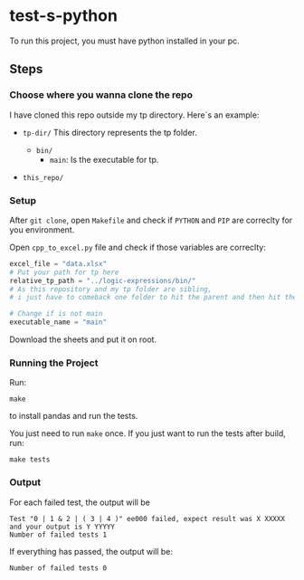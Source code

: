 # test-s-python

To run this project, you must have python installed in your pc.

## Steps

### Choose where you wanna clone the repo

I have cloned this repo outside my tp directory. Here´s an example:

  - `tp-dir/` This directory represents the tp folder.
      - `bin/`
         - `main`: Is the executable for tp.
        
  - `this_repo/`

### Setup

After `git clone`, open `Makefile` and check if `PYTHON` and `PIP` are correclty for you environment.

Open `cpp_to_excel.py` file and check if those variables are correclty:

```python
excel_file = "data.xlsx"
# Put your path for tp here
relative_tp_path = "../logic-expressions/bin/"
# As this repository and my tp folder are sibling,
# i just have to comeback one folder to hit the parent and then hit the tp folder.

# Change if is not main
executable_name = "main"

```

Download the sheets and put it on root.

### Running the Project

Run:

```shell
make
``` 
to install pandas and run the tests.

You just need to run `make` once. If you just want to run the tests after build, run:

```shell
make tests
```

### Output

For each failed test, the output will be

```shell
Test "0 | 1 & 2 | ( 3 | 4 )" ee000 failed, expect result was X XXXXX and your output is Y YYYYY
Number of failed tests 1

```

If everything has passed, the output will be:

```shell
Number of failed tests 0
```
